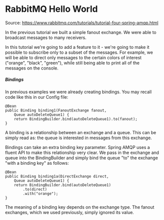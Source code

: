 # RabbitMQ Hello World

Source:  https://www.rabbitmq.com/tutorials/tutorial-four-spring-amqp.html



In the previous tutorial we built a simple fanout exchange. We were able to broadcast messages to many receivers.

In this tutorial we're going to add a feature to it - we're going to make it possible to subscribe only to a subset of the messages. For example, we will be able to direct only messages to the certain colors of interest ("orange", "black", "green"), while still being able to print all of the messages on the console.

##### Bindings
In previous examples we were already creating bindings. You may recall code like this in our Config file:

```text
@Bean
public Binding binding1(FanoutExchange fanout, 
    Queue autoDeleteQueue1) {
    return BindingBuilder.bind(autoDeleteQueue1).to(fanout);
}
```


A binding is a relationship between an exchange and a queue. This can be simply read as: the queue is interested in messages from this exchange.

Bindings can take an extra binding key parameter. Spring AMQP uses a fluent API to make this relationship very clear. We pass in the exchange and queue into the BindingBuilder and simply bind the queue "to" the exchange "with a binding key" as follows:

```text
@Bean
public Binding binding1a(DirectExchange direct, 
    Queue autoDeleteQueue1) {
    return BindingBuilder.bind(autoDeleteQueue1)
        .to(direct)
        .with("orange");
}
```

The meaning of a binding key depends on the exchange type. The fanout exchanges, which we used previously, simply ignored its value.
